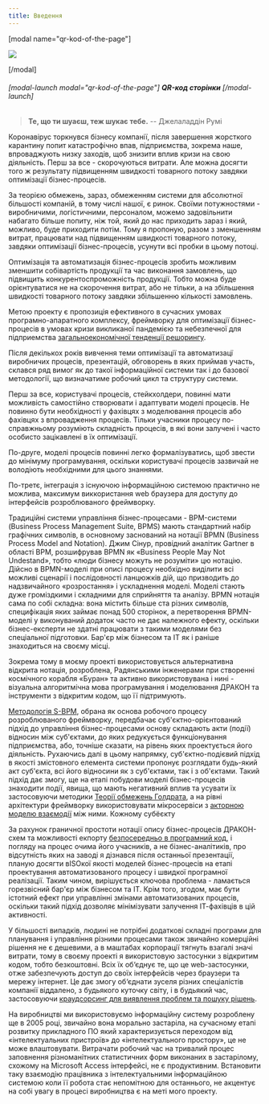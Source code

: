 ```yaml
---
title: Введення
---
```


[modal name="qr-kod-of-the-page"]

![](https://chart.googleapis.com/chart?chs=440x440&amp;cht=qr&amp;chl=https://books.m-e.pp.ua.html) 

[/modal]

###### [modal-launch modal="qr-kod-of-the-page"] **QR-код сторінки** [/modal-launch]

> **Те, що ти шуаєш, теж шукає тебе.**
>  -- Джелаладдін Румі  

Коронавірус торкнувся бізнесу компанії, після завершення жорсткого карантину попит катастрофічно впав, підприємства, зокрема наше, впроваджують низку заходів, щоб знизити вплив кризи на свою діяльність. Перш за все - скорочуються витрати. Але можна досягти того ж результату підвищенням швидкості товарного потоку завдяки оптимізації бізнес-процесів. 

За теорією обмежень, зараз, обмеженням системи для абсолютної більшості компаній, в тому числі нашої, є ринок. Своїми потужностями - виробничими, логістичними, персоналом, можемо задовільнити набагато більше попиту, ніж той, який до нас приходить зараз і який, можливо, буде приходити потім. Тому я пропоную, разом з зменшенням витрат, працювати над підвищенням швидкості товарного потоку, завдяки оптимізації бізнес-процесів, усунути всі пробки в цьому потоці.

Оптимізація та автоматизація бізнес-процесів зробить можливим зменшити собівартість продукції та час виконання замовлень, що підвищить конкурентоспроможність продукції. Тобто можна буде орієнтуватися не на скорочення витрат, або не тільки, а на збільшення швидкості товарного потоку завдяки збільшенню кількості замовлень.

Метою проекту є пропозиція ефективного в сучасних умовах програмно-апаратного комплексу, фреймворку для оптимізації бізнес-процесів в умовах кризи викликаної пандемією та небезпечної для підприемства [загальноекономічної тенденції решорингу](https://rep-d.treba.ml/reshoryng.html).

Після декількох років вивчення теми оптимізації та автоматизацї виробничих процесів, презентацій, обговорень в яких приймав участь, склався ряд вимог як до такої інформаційної системи так і до базової методології, що визначатиме робочий цикл та структуру системи.

Перш за все, користувачі процесів, стейкхолдери, повинні мати можливість самостійно створювати і адаптувати моделі процесів. Не повинно бути необхідності у фахівцях з моделювання процесів або фахівцях з впровадження процесів. Тільки учасники процесу по-справжньому розуміють складність процесів, в які вони залучені і часто особисто зацікавлені в їх оптимізації.

По-друге, моделі процесів повинні легко формалізуватись, щоб звести до мінімуму програмування, оскільки користувачі процесів зазвичай не володіють необхідними для цього знаннями.

По-третє, інтеграція з існуючою інформаційною системою практично не можлива, максимум виккористання web браузера для доступу до інтерфейсів розроблюваного фреймворку.

Традиційні системи управління бізнес-процесами - BPM-системи (Business Process Management Suite, BPMS) мають стандартний набір графічних символів, в основному заснований на нотації BPMN (Business Process Model and Notation). Джим Сінур, провідний аналітик Gartner в області BPM, розшифрував BPMN як «Business People May Not Undestand», тобто «люди бізнесу можуть не розуміти» цю нотацію. Дійсно в BPMN-моделі при описі процесу необхідно виділити всі можливі сценарії і послідовності ланцюжків дій, що призводить до надзвичайного «розростання» і ускладнення моделі. Моделі стають дуже громіздкими і складними для сприйняття та аналізу. BPMN нотація сама по собі складна: вона містить більше ста різних символів, специфікація яких займає понад 500 сторінок, а перетворення BPMN-моделі у виконуваний додаток часто не дає належного ефекту, оскільки бізнес-експерти не здатні працювати з такими моделями без спеціальної підготовки. Бар'єр між бізнесом та ІТ як і раніше знаходиться на своєму місці.

Зокрема тому в моєму проекті використовується альтернативна відкрита нотація, розроблена, Радянськими інженерами при створенні космічного корабля «Буран» та активно використовувана і нині - візуальна алгоритмічна мова програмування і моделювання ДРАКОН та інструменти з відкритим кодом, що її підтримують.

[Методологія S-BPM](https://rep-d.treba.ml/sbpm.html), обрана як основа робочого процесу розроблюваного фреймворку, передбачає суб'єктно-орієнтований підхід до управління бізнес-процесами основу складають акти (події) відносин між суб'єктами, до яких редукується функціонування підприємства, або, точніше сказати, на рівень яких проектується його діяльність. Рухаючись далі в цьому напрямку, суб'єктно-подієвий підхід в якості змістовного елемента системи пропонує розглядати будь-який акт суб'єкта, всі його відносини як з суб'єктами, так і з об'єктами. Такий підхід дає змогу, ще на етапі побудови моделі бізнес-процесів знаходити події, явища, що мають негативний вплив та усувати їх застосовуючи методики [Теорії обмежень Голдрата](https://rep-d.treba.ml/toc.html), а на рівні архітектури фреймворку використовувати мікросервіси з [акторною моделю взаємодії](https://ru.m.wikipedia.org/wiki/%D0%9C%D0%BE%D0%B4%D0%B5%D0%BB%D1%8C_%D0%B0%D0%BA%D1%82%D0%BE%D1%80%D0%BE%D0%B2) між ними. Кожному субëєкту

За рахунок граничної простоти нотації опису бізнес-процесів ДРАКОН-схем та можливості екпорту [безпосередньо в програмний код](https://drakon.tech/), і погляду на процес очима його учасників, а не бізнес-аналітиків, про відсутність яких на заводі я дізнався після останньої презентації, планую досягти вISOкої якості моделей бізнес-процесів на етапі проектування автоматизованого процесу і швидкої програмної реалізації. Таким чином, вирішується ключова проблема - ламається горезвісний бар'єр між бізнесом та ІТ. Крім того, згодом, має бути істотний ефект при управлінні змінами автоматизованих процесів, оскільки такий підхід дозволяє мінімізувати залучення ІТ-фахівців в цій активності.

У більшості випадків, людині не потрібні додаткові складні програми для планування і управління різними процесами також звичайно комерційні рішення не є дешевими, а в маштабах корпорації тягнуть взагалі значі витрати, тому в своєму проекті я використовую застосунки з відкритим кодом, тобто безкоштовні. Всix їх об‘єднує те, що це web-застосунки, отже забезпечують доступ до своїх інтерфейсів через браузери та мережу інтернет. Це дає змогу об‘єднати зуселя різних спеціалістів компанії віддалено, з будьякого куточку світу, і в будьякий час, застосовуючи [краудсорсинг для виявлення проблем та пошуку рiшень](https://rep-d.treba.ml/kraud.html).

На виробництві ми використовуємо інформаційну систему розроблену ще в 2005 році, звичайно вона морально застаріла, на сучасному етапі розвитку прикладного ПО який характеризується переходом від «інтелектуальних пристроїв» до «інтелектуального простору», це не може влаштовувати. Витрачати робочий час на тривалий процес заповнення різноманітних статистичних форм виконаних в застарілому, схожому на Microsoft Access інтерфейсі, не є продуктивним. Встановити таку взаємодію працівника з інтелектуальними інформаційною системою коли її робота стає непомітною для останнього, не акцентує на собі увагу в процесі виробництва є на меті мого проекту.
